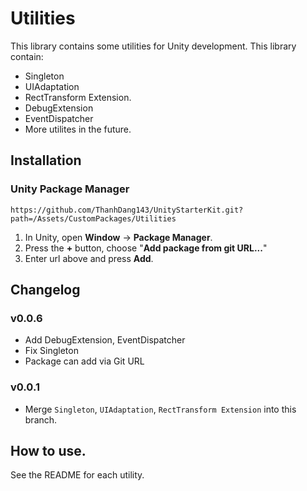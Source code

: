 # Utilities
This library contains some utilities for Unity development.
This library contain:
- Singleton
- UIAdaptation
- RectTransform Extension.
- DebugExtension
- EventDispatcher
- More utilites in the future.

## Installation
### Unity Package Manager
```
https://github.com/ThanhDang143/UnityStarterKit.git?path=/Assets/CustomPackages/Utilities
```

1. In Unity, open **Window** → **Package Manager**.
2. Press the **+** button, choose "**Add package from git URL...**"
3. Enter url above and press **Add**.

## Changelog 
### v0.0.6
- Add DebugExtension, EventDispatcher
- Fix Singleton
- Package can add via Git URL
### v0.0.1
- Merge `Singleton`, `UIAdaptation`, `RectTransform Extension` into this branch.

## How to use.
See the README for each utility.